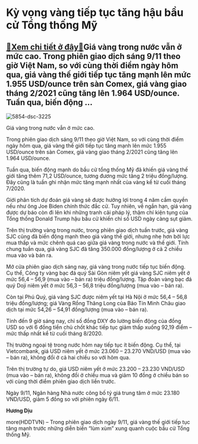 Kỳ vọng vàng tiếp tục tăng hậu bầu cử Tổng thống Mỹ
===================================================

[:gift:Xem chi tiết ở đây:gift:](https://hddtvn.com/ky-vong-vang-tiep-tuc-tang-hau-bau-cu-tong-thong-my/)Giá vàng trong nước vẫn ở mức cao. Trong phiên giao dịch sáng 9/11 theo giờ Việt Nam, so với cùng thời điểm ngày hôm qua, giá vàng thế giới tiếp tục tăng mạnh lên mức 1.955 USD/ounce trên sàn Comex, giá vàng giao tháng 2/2021 cũng tăng lên 1.964 USD/ounce. Tuần qua, biến động …
--------------------------------------------------------------------------------------------------------------------------------------------------------------------------------------------------------------------------------------------------------------------------------------





![5854-dsc-3225](https://hddtvn.com/wp-content/uploads/2021/01/5854_DSC_3225-4.jpg "Giá vàng trong nước vẫn ở mức cao.")


Giá vàng trong nước vẫn ở mức cao.



Trong phiên giao dịch sáng 9/11 theo giờ Việt Nam, so với cùng thời điểm ngày hôm qua, giá vàng thế giới tiếp tục tăng mạnh lên mức 1.955 USD/ounce trên sàn Comex, giá vàng giao tháng 2/2021 cũng tăng lên 1.964 USD/ounce.


Tuần qua, biến động mạnh do bầu cử tổng thống Mỹ đã khiến giá vàng thế giới tăng thêm 71,2 USD/ounce, tương đương mức tăng 2 triệu đồng/lượng. Đây cũng là tuần ghi nhận mức tăng mạnh nhất của vàng kể từ cuối tháng 7/2020.


Giới phân tích dự đoán giá vàng sẽ được hưởng lợi trong 4 năm cầm quyền nếu như ông Joe Biden chính thức đắc cử. Tuy nhiên, về ngắn hạn, giá vàng được dự báo còn đi lên khi những tranh cãi pháp lý, thậm chí kiện tụng của Tổng thống Donald Trump hậu bầu cử khiến chỉ số USD ngày càng sụt giảm.


Trên thị trường vàng trong nước, trong phiên giao dịch tuần trước, giá vàng SJC cũng đã biến động mạnh theo giá vàng thế giới, nhưng nhẹ hơn bởi lực mua thấp và mức chênh quá cao giữa giá vàng trong nước và thế giới. Tính chung tuần qua, giá vàng SJC đã tăng 350.000 đồng/lượng ở cả 2 chiều mua vào và bán ra.


Mở cửa phiên giao dịch sáng nay, giá vàng trong nước tiếp tục biến động. Cụ thể, Công ty vàng bạc đá quý Sài Gòn niêm yết giá vàng SJC niêm yết ở mức 56,4 – 56,9 (mua vào – bán ra) triệu đồng/lượng. Tập đoàn vàng bạc đá quý Doji niêm yết ở mức 56,3 – 56,8 triệu đồng/lượng (mua vào – bán ra).


Còn tại Phú Quý, giá vàng SJC được niêm yết tại Hà Nội ở mức 56,4 – 56,8 triệu đồng/lượng; giá Vàng Rồng Thăng Long của Bảo Tín Minh Châu giao dịch tại mức 54,26 – 54,91 đồng/lượng (mua vào – bán ra).


Tính đến 9 giờ sáng nay, chỉ số đồng DXY đo lường biến động của đồng USD so với 6 đồng tiền chủ chốt khác tiếp tục giảm thấp xuống 92,19 điểm – mức thấp nhất kể từ cuối tháng 8/2020.


Thị trường ngoại tệ trong nước hôm nay tiếp tục ít biến động. Cụ thể, tại Vietcombank, giá USD niêm yết ở mức 23.060 – 23.270 VND/USD (mua vào – bán ra), không đổi ở cả hai chiều so với hôm qua.


Trên thị trường tự do, giá USD niêm yết ở mức 23.200 – 23.230 VND/USD (mua vào – bán ra), không đổi ở chiều mua và giảm 10 đồng ở chiều bán so với cùng thời điểm phiên giao dịch liền trước.


Ngày 9/11, Ngân hàng Nhà nước công bố tỷ giá trung tâm ở mức 23.180 VND/USD, giảm 5 đồng so với phiên ngày 6/11.




**Hương Dịu**



more(HDDTVN) – Trong phiên giao dịch ngày 9/11, giá vàng thế giới tiếp tục tăng mạnh trước những diễn biến “lùm xùm” xung quanh cuộc bầu cử Tổng thống Mỹ.

